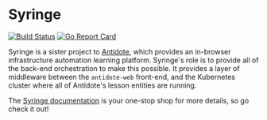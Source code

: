 # Syringe

[![Build Status](https://travis-ci.org/nre-learning/syringe.svg?branch=master)](https://travis-ci.org/nre-learning/syringe)
[![Go Report Card](https://goreportcard.com/badge/github.com/nre-learning/syringe)](https://goreportcard.com/report/github.com/nre-learning/syringe)

Syringe is a sister project to [Antidote](https://github.com/nre-learning/antidote), which provides an in-browser infrastructure automation learning platform. Syringe's role is to provide all of the back-end orchestration to make this possible. It provides a layer of middleware between the `antidote-web` front-end, and the Kubernetes cluster where all of Antidote's lesson entities are running.

The [Syringe documentation](https://antidoteproject.readthedocs.io/en/latest/syringe/syringe.html) is your one-stop shop for more details, so go check it out!
